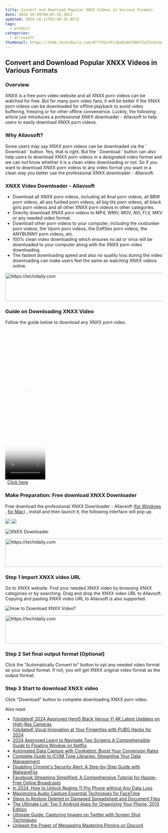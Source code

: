 ```yaml
---
title: Convert and Download Popular XNXX Videos in Various Formats
date: 2024-10-04T00:07:35.381Z
updated: 2024-10-11T02:40:35.057Z
tags:
  - product
categories:
  - allavsoft
thumbnail: https://thmb.techidaily.com/8f7f92c4fc16a81d47d86f2a37a2e3afe657d72abf04f0d91c9f6ae155f73630.jpg
---
```


## Convert and Download Popular XNXX Videos in Various Formats

### Overview

XNXX is a free porn video website and all XNXX porn videos can be watched for free. But for many porn video fans, it will be better if the XNXX porn videos can be downloaded for offline playback to avoid video buffering, freezing or for other offline convenience. Luckily, the following article just introduces a professional XNXX downloader - Allavsoft to help users to easily download XNXX porn videos.

### Why Allavsoft?

Some users may say XNXX porn videos can be downloaded via the ' Download ' button. Yes, that is right. But the ' Download ' button can also help users to download XNXX porn videos in a designated video format and we can not know whether it is a clean video downloading or not. So if you want to download XNXX porn videos to any video format you want in a clean way you better use the professional XNXX downloader - Allavsoft.

### XNXX Video Downloader - Allavsoft

* Download all XNXX porn videos, including all Anal porn videos, all BBW porn videos, all ass fucked porn videos, all big tits porn videos, all black girls porn videos and all other XNXX porn videos in other categories.
* Directly download XNXX porn videos to MP4, WMV, MOV, AVI, FLV, MKV or any needed video format.
* Download other porn videos to your computer, including the xxxbunker porn videos, the Vporn porn videos, the DaftSex porn videos, the ANYBUNNY porn videos, etc.
* 100% clean video downloading which ensures no ad or virus will be downloaded to your computer along with the XNXX porn video downloading.
* The fastest downloading speed and also no quality loss during the video downloading can make users feel the same as watching XNXX videos online.

<!-- affiliate ads begin -->
<a href="https://aligracehair.sjv.io/c/5597632/2047411/19272" target="_top" id="2047411">
  <img src="//a.impactradius-go.com/display-ad/19272-2047411" border="0" alt="https://techidaily.com" width="728" height="90"/>
</a>
<img height="0" width="0" src="https://aligracehair.sjv.io/i/5597632/2047411/19272" style="position:absolute;visibility:hidden;" border="0" />
<!-- affiliate ads end -->

### Guide on Downloading XNXX Video

Follow the guide below to download any XNXX porn video.

<!-- affiliate ads begin -->
<span id="1976998">
					<video width="128" height="480" style="cursor:pointer"
           poster="//a.impactradius-go.com/display-clicktoplayimage/1976998.png"
           onclick="if(!this.playClicked){this.play();this.setAttribute('controls',true);this.playClicked=true;}">
	   <source src="//a.impactradius-go.com/display-ad/22993-1976998">
	   <img src="//a.impactradius-go.com/display-clicktoplayimage/1976998.png" style="border: none; height: 100%; width: 100%; object-fit: contain">
	</video>
	<div style="width:80px;text-align:center"><a href="javascript:window.open(decodeURIComponent('https%3A%2F%2Fhomestyler.sjv.io%2Fc%2F5597632%2F1976998%2F22993'), '_blank');void(0);">Click here</a></div>
</span>
<img height="0" width="0" src="https://imp.pxf.io/i/5597632/1976998/22993" style="position:absolute;visibility:hidden;" border="0" />
<!-- affiliate ads end -->

### Make Preparation: Free download XNXX Downloader

Free download the professional XNXX Downloader - Allavsoft ([for Windows](https://tools.techidaily.com/allavsoft/products/) , [for Mac](https://tools.techidaily.com/allavsoft/products/)) , install and then launch it, the following interface will pop up.

[![](https://www.allavsoft.com/how-to/../images/how-to/free-download-win.jpg)](https://tools.techidaily.com/allavsoft/products/) [![](https://www.allavsoft.com/how-to/../images/how-to/free-download-mac.jpg)](https://tools.techidaily.com/allavsoft/products/)

![XNXX Downloader](https://www.allavsoft.com/how-to/../images/allavsoft/screen-shot-600.jpg)

<!-- affiliate ads begin -->
<a href="https://ephamedtechinc.pxf.io/c/5597632/2137203/26400" target="_top" id="2137203">
  <img src="//a.impactradius-go.com/display-ad/26400-2137203" border="0" alt="https://techidaily.com" width="728" height="90"/>
</a>
<img height="0" width="0" src="https://ephamedtechinc.pxf.io/i/5597632/2137203/26400" style="position:absolute;visibility:hidden;" border="0" />
<!-- affiliate ads end -->

### Step 1 Import XNXX video URL

Go to XNXX website. Find your needed XNXX video by browsing XNXX categories or by searching. Drag and drop the XNXX video URL to Allavsoft. Copying and pasting XNXX video URL to Allavsoft is also supported.

![How to Download XNXX Video?](https://www.allavsoft.com/how-to/../images/how-to/download-rtmp-video/download-rtmp-video.jpg)

<!-- affiliate ads begin -->
<a href="https://ephamedtechinc.pxf.io/c/5597632/2137214/26400" target="_top" id="2137214">
  <img src="//a.impactradius-go.com/display-ad/26400-2137214" border="0" alt="https://techidaily.com" width="728" height="90"/>
</a>
<img height="0" width="0" src="https://ephamedtechinc.pxf.io/i/5597632/2137214/26400" style="position:absolute;visibility:hidden;" border="0" />
<!-- affiliate ads end -->

### Step 2 Set final output format (Optional)

Click the "Automatically Convert to" button to opt any needed video format as your output format. If not, you will get XNXX original video format as the output format.

### Step 3 Start to download XNXX video

Click "Download" button to complete downloading XNXX porn video.

<ins class="adsbygoogle"
     style="display:block"
     data-ad-format="autorelaxed"
     data-ad-client="ca-pub-7571918770474297"
     data-ad-slot="1223367746"></ins>

<ins class="adsbygoogle"
     style="display:block"
     data-ad-client="ca-pub-7571918770474297"
     data-ad-slot="8358498916"
     data-ad-format="auto"
     data-full-width-responsive="true"></ins>

<span class="atpl-alsoreadstyle">Also read:</span>
<div><ul>
<li><a href="https://article-posts.techidaily.com/updated-2024-approved-hero5-black-versus-yi-4k-latest-updates-on-high-res-cameras/"><u>[Updated] 2024 Approved Hero5 Black Versus Yi 4K Latest Updates on High-Res Cameras</u></a></li>
<li><a href="https://fox-friendly.techidaily.com/updated-vocal-innovation-at-your-fingertips-with-pubg-hacks-for-2024/"><u>[Updated] Vocal Innovation at Your Fingertips with PUBG Hacks for 2024</u></a></li>
<li><a href="https://extra-approaches.techidaily.com/2024-approved-learn-to-navigate-two-screens-a-comprehensible-guide-to-floating-window-on-netflix/"><u>2024 Approved Learn to Navigate Two Screens A Comprehensible Guide to Floating Window on Netflix</u></a></li>
<li><a href="https://some-approaches.techidaily.com/automated-data-capture-with-cookiebot-boost-your-conversion-rates/"><u>Automated Data Capture with Cookiebot: Boost Your Conversion Rates</u></a></li>
<li><a href="https://fox-sys.techidaily.com/complete-guide-to-icom-type-libraries-streamline-your-data-management/"><u>Complete Guide to ICOM Type Libraries: Streamline Your Data Management</u></a></li>
<li><a href="https://fox-sys.techidaily.com/disabling-chromes-security-alert-a-step-by-step-guide-with-malwarefox/"><u>Disabling Chrome's Security Alert: A Step-by-Step Guide with MalwareFox</u></a></li>
<li><a href="https://fox-sys.techidaily.com/facebook-streaming-simplified-a-comprehensive-tutorial-for-hassle-free-online-broadcasts/"><u>Facebook Streaming Simplified: A Comprehensive Tutorial for Hassle-Free Online Broadcasts</u></a></li>
<li><a href="https://easy-unlock-android.techidaily.com/in-2024-how-to-unlock-realme-11-pro-phone-without-any-data-loss-by-drfone-android/"><u>In 2024, How to Unlock Realme 11 Pro Phone without Any Data Loss</u></a></li>
<li><a href="https://visual-screen-recording.techidaily.com/maximizing-audio-capture-essential-techniques-for-facetime/"><u>Maximizing Audio Capture Essential Techniques for FaceTime</u></a></li>
<li><a href="https://fox-sys.techidaily.com/steps-to-restore-deleted-or-damaged-spreadsheet-and-document-files/"><u>Steps to Restore Deleted or Damaged Spreadsheet and Document Files</u></a></li>
<li><a href="https://fox-sys.techidaily.com/the-ultimate-list-top-5-android-apps-for-organizing-your-phone-2013-edition/"><u>The Ultimate List: Top 5 Android Apps for Organizing Your Phone, 2013 Edition</u></a></li>
<li><a href="https://fox-sys.techidaily.com/ultimate-guide-capturing-images-on-twitter-with-screen-shot-techniques/"><u>Ultimate Guide: Capturing Images on Twitter with Screen Shot Techniques</u></a></li>
<li><a href="https://discord-videos.techidaily.com/unleash-the-power-of-messaging-mastering-pinning-on-discord/"><u>Unleash the Power of Messaging Mastering Pinning on Discord</u></a></li>
</ul></div>


